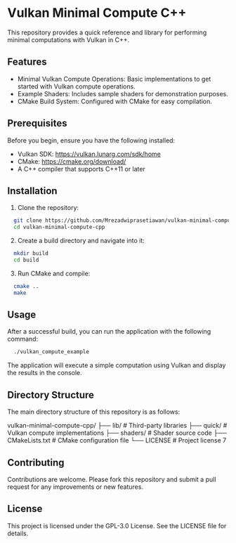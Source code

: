 # Vulkan Minimal Compute C++

This repository provides a quick reference and library for performing minimal computations with Vulkan in C++.

## Features

- Minimal Vulkan Compute Operations: Basic implementations to get started with Vulkan compute operations.
- Example Shaders: Includes sample shaders for demonstration purposes.
- CMake Build System: Configured with CMake for easy compilation.

## Prerequisites

Before you begin, ensure you have the following installed:

- Vulkan SDK: https://vulkan.lunarg.com/sdk/home
- CMake: https://cmake.org/download/
- A C++ compiler that supports C++11 or later

## Installation

1. Clone the repository:

```bash
  git clone https://github.com/Mrezadwiprasetiawan/vulkan-minimal-compute-cpp.git
  cd vulkan-minimal-compute-cpp
  ```

2. Create a build directory and navigate into it:

```bash
  mkdir build
  cd build
  ```

3. Run CMake and compile:

```bash
  cmake ..
  make
  ```

## Usage

After a successful build, you can run the application with the following command:

```bash
  ./vulkan_compute_example
  ```

The application will execute a simple computation using Vulkan and display the results in the console.

## Directory Structure

The main directory structure of this repository is as follows:

vulkan-minimal-compute-cpp/
  ├── lib/                # Third-party libraries
  ├── quick/              # Vulkan compute implementations
  ├── shaders/            # Shader source code
  ├── CMakeLists.txt      # CMake configuration file
  └── LICENSE             # Project license
7
## Contributing

Contributions are welcome. Please fork this repository and submit a pull request for any improvements or new features.

## License

This project is licensed under the GPL-3.0 License. See the LICENSE file for details.
